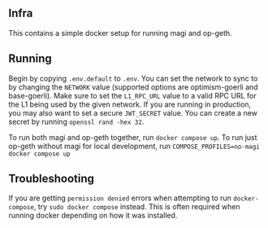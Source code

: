 ## Infra

This contains a simple docker setup for running magi and op-geth.

## Running

Begin by copying `.env.default` to `.env`. You can set the network to sync to by changing the `NETWORK` value (supported options are optimism-goerli and base-goerli). Make sure to set the `L1_RPC_URL` value to a valid RPC URL for the L1 being used by the given network. If you are running in production, you may also want to set a secure `JWT_SECRET` value. You can create a new secret by running `openssl rand -hex 32`.

To run both magi and op-geth together, run `docker compose up`. To run just op-geth without magi for local development, run `COMPOSE_PROFILES=no-magi docker compose up`

## Troubleshooting
If you are getting `permission denied` errors when attempting to run `docker-compose`, try `sudo docker compose` instead. This is often required when running docker depending on how it was installed.
